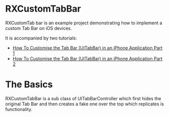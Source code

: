 RXCustomTabBar
===============
RXCustomTab bar is an example project demonstrating how to implement a custom Tab Bar on iOS devices.  

It is accompanied by two tutorials:

*  [How To Customise the Tab Bar (UITabBar) in an iPhone Application Part 1](http://www.rumexit.co.uk/2010/07/how-to-customise-the-tab-bar-uitabbar-in-an-iphone-application-part-1-of-2/ "How To Customise the Tab Bar (UITabBar) in an iPhone Application Part 1")
*  [How To Customise the Tab Bar (UITabBar) in an iPhone Application Part 2](http://www.rumexit.co.uk/2010/11/how-to-customise-the-tab-bar-uitabbar-in-an-iphone-application-part-2-of-2/ "How To Customise the Tab Bar (UITabBar) in an iPhone Application Part 2")

The Basics
==========
RXCustomTabBar is a sub class of UITabBarController which first hides the original Tab Bar and then creates a fake one over the top which replicates is functionality.
